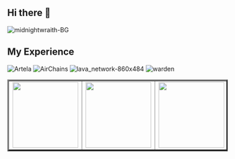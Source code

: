 ## Hi there 👋

![midnightwraith-BG](https://github.com/user-attachments/assets/32ea06e2-0284-42d9-98b3-ca617ff8345b)

## My Experience
![Artela](https://github.com/user-attachments/assets/14d53e69-1175-4683-bd08-76f0297960e4)
![AirChains](https://github.com/user-attachments/assets/0aac1261-2141-4963-915c-be0d9c715289)
![lava_network-860x484](https://github.com/user-attachments/assets/aabfe1a4-72fc-4243-b285-600a107eab1e)
![warden](https://github.com/user-attachments/assets/e9686151-b7e5-4727-a474-28d4d0bbb534)


<table border="3" align=center>
        <tr>
            <td><img src="https://github.com/user-attachments/assets/14d53e69-1175-4683-bd08-76f0297960e4" width=150></td>
            <td><img src="https://github.com/user-attachments/assets/0aac1261-2141-4963-915c-be0d9c715289" width=150></td>
            <td><img src="https://github.com/user-attachments/assets/aabfe1a4-72fc-4243-b285-600a107eab1e" width=150></td>
            <td><img src="https://github.com/user-attachments/assets/e9686151-b7e5-4727-a474-28d4d0bbb534" width=150></td>
        </tr>
    </table>
